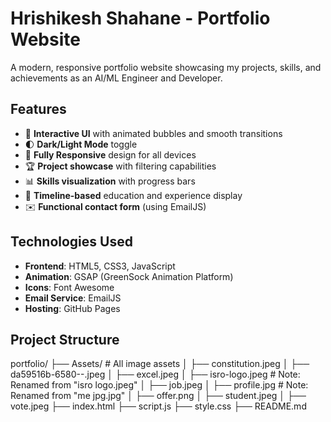 # Hrishikesh Shahane - Portfolio Website

A modern, responsive portfolio website showcasing my projects, skills, and achievements as an AI/ML Engineer and Developer.

## Features

- 🎨 **Interactive UI** with animated bubbles and smooth transitions
- 🌓 **Dark/Light Mode** toggle
- 📱 **Fully Responsive** design for all devices
- 🏆 **Project showcase** with filtering capabilities
- 📊 **Skills visualization** with progress bars
- 📅 **Timeline-based** education and experience display
- ✉️ **Functional contact form** (using EmailJS)

## Technologies Used

- **Frontend**: HTML5, CSS3, JavaScript
- **Animation**: GSAP (GreenSock Animation Platform)
- **Icons**: Font Awesome
- **Email Service**: EmailJS
- **Hosting**: GitHub Pages

## Project Structure
portfolio/
├── Assets/ # All image assets
│ ├── constitution.jpeg
│ ├── da59516b-6580--.jpeg
│ ├── excel.jpeg
│ ├── isro-logo.jpeg # Note: Renamed from "isro logo.jpeg"
│ ├── job.jpeg
│ ├── profile.jpg # Note: Renamed from "me jpg.jpg"
│ ├── offer.png
│ ├── student.jpeg
│ ├── vote.jpeg
├── index.html 
├── script.js 
├── style.css 
├── README.md 

